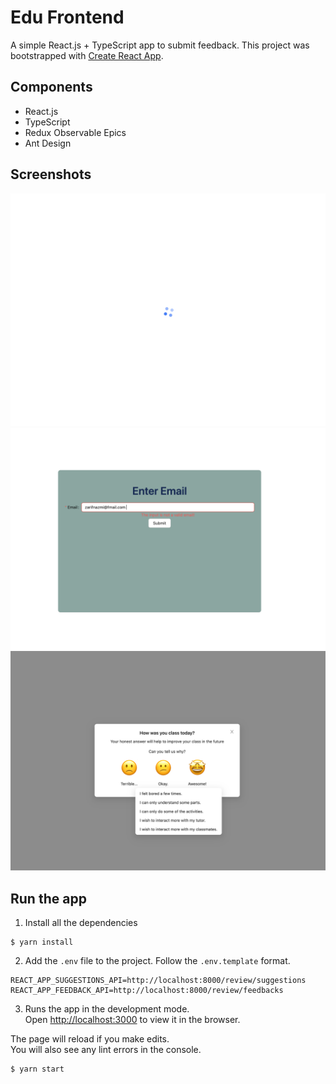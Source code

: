 # Edu Frontend

A simple React.js + TypeScript app to submit feedback.
This project was bootstrapped with [Create React App](https://github.com/facebook/create-react-app).

## Components

 - React.js
 - TypeScript
 - Redux Observable Epics
 - Ant Design

 ## Screenshots

![](./public/readme-pics/ss_1.PNG) ![](./public/readme-pics/ss_2.PNG) ![](./public/readme-pics/ss_3.PNG)

## Run the app

1. Install all the dependencies

```
$ yarn install
```

2. Add the `.env` file to the project. Follow the `.env.template` format.

```
REACT_APP_SUGGESTIONS_API=http://localhost:8000/review/suggestions
REACT_APP_FEEDBACK_API=http://localhost:8000/review/feedbacks
```

3. Runs the app in the development mode.\
Open [http://localhost:3000](http://localhost:3000) to view it in the browser.

The page will reload if you make edits.\
You will also see any lint errors in the console.

```
$ yarn start
```